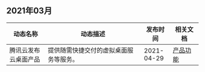 ## 2021年03月

<table >
<thead>
<tr>
<th width="20%">动态名称</th>
<th width="50%">动态描述</th>
 <th width="15%">发布时间</th>  
<th width="15%">相关文档</th>
</tr>
</thead>
<tbody><tr>
<td>腾讯云发布云桌面产品</td>
<td >提供随需快捷交付的虚拟桌面服务等服务。</td>
 <td>2021-04-29</td> 
<td><a href="https://cloud.tencent.com/document/product/1291/54188">产品功能</a></td>
</tr>
</tbody></table>
